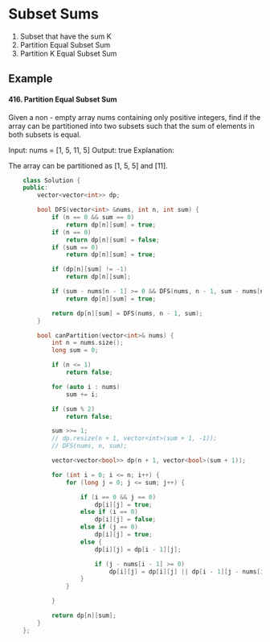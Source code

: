 # Subset Sums

1. Subset that have the sum K
2. Partition Equal Subset Sum
3. Partition K Equal Subset Sum

## Example
#### 416. Partition Equal Subset Sum
Given a non - empty array nums containing only positive integers, find if the array can be partitioned into two subsets such that the sum of elements in both subsets is equal.

Input: nums = [1, 5, 11, 5]
              Output: true
Explanation:

  The array can be partitioned as [1, 5, 5] and [11].

```cpp
	class Solution {
	public:
		vector<vector<int>> dp;

		bool DFS(vector<int> &nums, int n, int sum) {
			if (n == 0 && sum == 0)
				return dp[n][sum] = true;
			if (n == 0)
				return dp[n][sum] = false;
			if (sum == 0)
				return dp[n][sum] = true;

			if (dp[n][sum] != -1)
				return dp[n][sum];

			if (sum - nums[n - 1] >= 0 && DFS(nums, n - 1, sum - nums[n - 1]))
				return dp[n][sum] = true;

			return dp[n][sum] = DFS(nums, n - 1, sum);
		}

		bool canPartition(vector<int>& nums) {
			int n = nums.size();
			long sum = 0;

			if (n <= 1)
				return false;

			for (auto i : nums)
				sum += i;

			if (sum % 2)
				return false;

			sum >>= 1;
			// dp.resize(n + 1, vector<int>(sum + 1, -1));
			// DFS(nums, n, sum);

			vector<vector<bool>> dp(n + 1, vector<bool>(sum + 1));

			for (int i = 0; i <= n; i++) {
				for (long j = 0; j <= sum; j++) {

					if (i == 0 && j == 0)
						dp[i][j] = true;
					else if (i == 0)
						dp[i][j] = false;
					else if (j == 0)
						dp[i][j] = true;
					else {
						dp[i][j] = dp[i - 1][j];

						if (j - nums[i - 1] >= 0)
							dp[i][j] = dp[i][j] || dp[i - 1][j - nums[i - 1]];
					}
				}

			}

			return dp[n][sum];
		}
	};

```